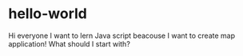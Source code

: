 # hello-world
Hi everyone
I want to lern Java script beacouse I want to create map application!
What should I start with?
